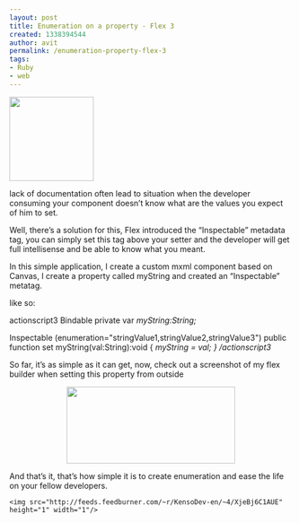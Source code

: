 ```yaml
---
layout: post
title: Enumeration on a property - Flex 3
created: 1338394544
author: avit
permalink: /enumeration-property-flex-3
tags:
- Ruby
- web
---
```

<a href='http://www.kensodev.com/wp-content/uploads/2010/04/fx-icon.png' rel='attachment wp-att-409'><img alt='' class='alignleft size-thumbnail wp-image-409' height='150' src='http://www.kensodev.com/wp-content/uploads/2010/04/fx-icon-150x150.png' title='Flex 3' width='150' /></a><!--more-->
<p>lack of documentation often lead to situation when the developer consuming your component doesn’t know what are the values you expect of him to set.</p>

<p>Well, there’s a solution for this, Flex introduced the “Inspectable” metadata tag, you can simply set this tag above your setter and the developer will get full intellisense and be able to know what you meant.</p>

<p>In this simple application, I create a custom mxml component based on Canvas, I create a property called myString and created an “Inspectable” metatag.</p>

<p>like so:</p>

<p><span>actionscript3</span> <span>Bindable</span> private var <em>myString:String;</em></p>

<p><span>Inspectable (enumeration="stringValue1,stringValue2,stringValue3")</span> public function set myString(val:String):void { <em>myString = val; } <span>/actionscript3</span></em></p>

<p>So far, it’s as simple as it can get, now, check out a screenshot of my flex builder when setting this property from outside <p style='text-align: center;'><a href='http://www.kensodev.com/wp-content/uploads/2010/04/Screen-shot-2010-04-07-at-11.20.01-AM.png' rel='attachment wp-att-384 facebox'><img alt='' class='aligncenter size-medium wp-image-384' height='137' src='http://www.kensodev.com/wp-content/uploads/2010/04/Screen-shot-2010-04-07-at-11.20.01-AM-300x137.png' title='Flex enum on peoprty' width='300' /></a></p> And that’s it, that’s how simple it is to create enumeration and ease the life on your fellow developers.</p>
      
    <img src="http://feeds.feedburner.com/~r/KensoDev-en/~4/XjeBj6C1AUE" height="1" width="1"/>
